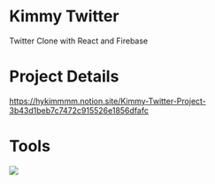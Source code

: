 
# Kimmy Twitter

Twitter Clone with React and Firebase


# Project Details

https://hykimmmm.notion.site/Kimmy-Twitter-Project-3b43d1beb7c7472c915526e1856dfafc


# Tools 

<img src="https://img.shields.io/badge/Firebase-FFCA28?style=flat-square&logo=firebase&logoColor=white"/>
